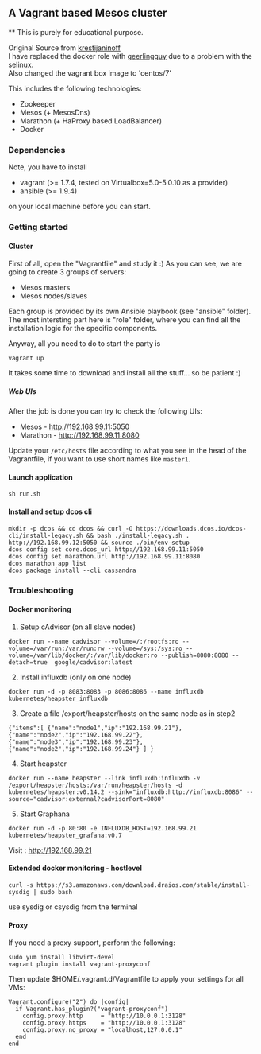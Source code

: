 ## A Vagrant based Mesos cluster

** This is purely for educational purpose.

Original Source from [krestijaninoff](https://github.com/krestjaninoff/vagrant-mesos-cluster) <br>
I have replaced the docker role with [geerlingguy](https://github.com/geerlingguy/ansible-role-docker) due to a problem with the selinux. <br>
Also changed the vagrant box image to 'centos/7' <br>

This includes the following technologies:

  * Zookeeper
  * Mesos (+ MesosDns)
  * Marathon (+ HaProxy based LoadBalancer)
  * Docker

### Dependencies

Note, you have to install

  * vagrant (>= 1.7.4, tested on Virtualbox=5.0-5.0.10 as a provider)
  * ansible (>= 1.9.4)

on your local machine before you can start.


### Getting started

#### Cluster

First of all, open the "Vagrantfile" and study it :) As you can see, we are going to create 3 groups of servers:

  * Mesos masters
  * Mesos nodes/slaves

Each group is provided by its own Ansible playbook (see "ansible" folder). The most intersting part here is
"role" folder, where you can find all the installation logic for the specific components.

Anyway, all you need to do to start the party is

```
vagrant up
```

It takes some time to download and install all the stuff... so be patient :)


##### Web UIs

After the job is done you can try to check the following UIs:

 * Mesos    - http://192.168.99.11:5050
 * Marathon - http://192.168.99.11:8080

Update your `/etc/hosts` file according to what you see in the head of the Vagrantfile,
if you want to use short names like `master1`.


#### Launch application
```
sh run.sh
```

#### Install and setup dcos cli

```
mkdir -p dcos && cd dcos && curl -O https://downloads.dcos.io/dcos-cli/install-legacy.sh && bash ./install-legacy.sh . http://192.168.99.12:5050 && source ./bin/env-setup
dcos config set core.dcos_url http://192.168.99.11:5050
dcos config set marathon.url http://192.168.99.11:8080
dcos marathon app list
dcos package install --cli cassandra
```


### Troubleshooting

#### Docker monitoring

1. Setup cAdvisor (on all slave nodes)
```
docker run --name cadvisor --volume=/:/rootfs:ro --volume=/var/run:/var/run:rw --volume=/sys:/sys:ro --volume=/var/lib/docker/:/var/lib/docker:ro --publish=8080:8080 --detach=true  google/cadvisor:latest
```
2. Install influxdb (only on one node)
```
docker run -d -p 8083:8083 -p 8086:8086 --name influxdb kubernetes/heapster_influxdb
```
3. Create a file /export/heapster/hosts on the same node as in step2
```
{"items":[ {"name":"node1","ip":"192.168.99.21"},{"name":"node2","ip":"192.168.99.22"},{"name":"node3","ip":"192.168.99.23"},{"name":"node2","ip":"192.168.99.24"} ] }
```
4. Start heapster
```
docker run --name heapster --link influxdb:influxdb -v /export/heapster/hosts:/var/run/heapster/hosts -d kubernetes/heapster:v0.14.2 --sink="influxdb:http://influxdb:8086" --source="cadvisor:external?cadvisorPort=8080"
```
5. Start Graphana
```
docker run -d -p 80:80 -e INFLUXDB_HOST=192.168.99.21 kubernetes/heapster_grafana:v0.7
```
Visit : http://192.168.99.21

#### Extended docker monitoring - hostlevel
```
curl -s https://s3.amazonaws.com/download.draios.com/stable/install-sysdig | sudo bash
```

use sysdig or csysdig from the terminal


#### Proxy

If you need a proxy support, perform the following:

```
sudo yum install libvirt-devel
vagrant plugin install vagrant-proxyconf
```

Then update $HOME/.vagrant.d/Vagrantfile to apply your settings for all VMs:

```
Vagrant.configure("2") do |config|
  if Vagrant.has_plugin?("vagrant-proxyconf")
    config.proxy.http     = "http://10.0.0.1:3128"
    config.proxy.https    = "http://10.0.0.1:3128"
    config.proxy.no_proxy = "localhost,127.0.0.1"
  end
end
